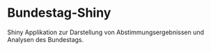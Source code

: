 # Bundestag-Shiny
Shiny Applikation zur Darstellung von Abstimmungsergebnissen und Analysen des Bundestags.
